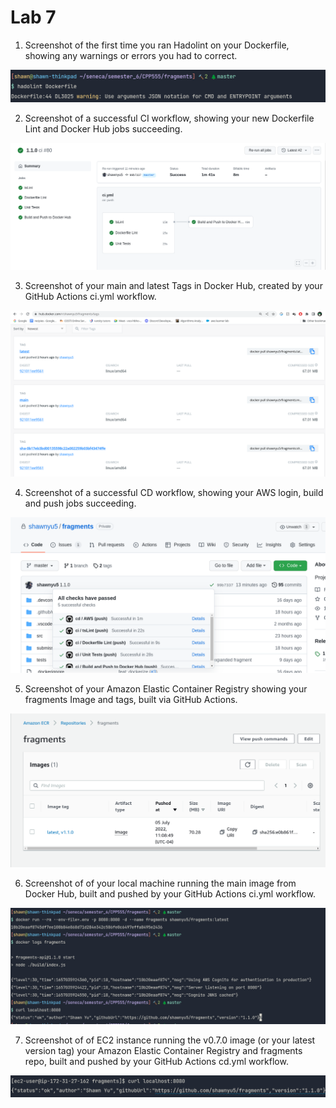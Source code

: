 # Lab 7

1. Screenshot of the first time you ran Hadolint on your Dockerfile, showing any
   warnings or errors you had to correct.

![hadolint_error](img/hadolint_error.png)

2. Screenshot of a successful CI workflow, showing your new Dockerfile Lint and
   Docker Hub jobs succeeding.

![ci_workflow](img/ci_workflow.png)

3. Screenshot of your main and latest Tags in Docker Hub, created by your GitHub
   Actions ci.yml workflow.

![all_docker_tags](img/all_docker_tags.png)

4. Screenshot of a successful CD workflow, showing your AWS login, build and
   push jobs succeeding.

![ci_after_tagging](img/ci_after_tagging.png)

5. Screenshot of your Amazon Elastic Container Registry showing your fragments
   Image and tags, built via GitHub Actions.

![aws_container_registry](img/aws_container_registry.png)

6. Screenshot of of your local machine running the main image from Docker Hub,
   built and pushed by your GitHub Actions ci.yml workflow.

![docker_on_localhost](img/docker_on_localhost.png)

7. Screenshot of of EC2 instance running the v0.7.0 image (or your latest
   version tag) your Amazon Elastic Container Registry and fragments repo, built
   and pushed by your GitHub Actions cd.yml workflow.

![docker_on_aws](img/docker_on_aws.png)

